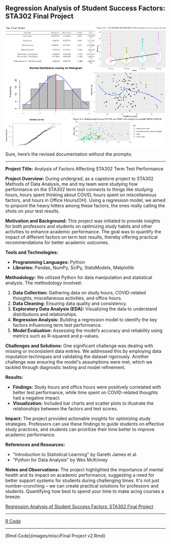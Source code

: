 ## Regression Analysis of Student Success Factors: STA302 Final Project

<img src="images/misc pics/school project.png?raw=true"/>

Sure, here’s the revised documentation without the prompts:

---

**Project Title:** Analysis of Factors Affecting STA302 Term Test Performance

**Project Overview:**
During undergrad, as a capstone project to STA302 Methods of Data Analysis, me and my team were studying how performance on the STA302 term test connects to things like studying hours, hours spent thinking about COVID, hours spent on miscellaneous factors, and hours in Office Hours(OH). Using a regression model, we aimed to pinpoint the heavy hitters among these factors, the ones really calling the shots on your test results.


**Motivation and Background:**
This project was initiated to provide insights for both professors and students on optimizing study habits and other activities to enhance academic performance. The goal was to quantify the impact of different factors on term test results, thereby offering practical recommendations for better academic outcomes.

**Tools and Technologies:**
- **Programming Languages:** Python
- **Libraries:** Pandas, NumPy, SciPy, StatsModels, Matplotlib

**Methodology:**
We utilized Python for data manipulation and statistical analysis. The methodology involved:
1. **Data Collection:** Gathering data on study hours, COVID-related thoughts, miscellaneous activities, and office hours.
2. **Data Cleaning:** Ensuring data quality and consistency.
3. **Exploratory Data Analysis (EDA):** Visualizing the data to understand distributions and relationships.
4. **Regression Analysis:** Building a regression model to identify the key factors influencing term test performance.
5. **Model Evaluation:** Assessing the model’s accuracy and reliability using metrics such as R-squared and p-values.

**Challenges and Solutions:**
One significant challenge was dealing with missing or inconsistent data entries. We addressed this by employing data imputation techniques and validating the dataset rigorously. Another challenge was ensuring the model's assumptions were met, which we tackled through diagnostic testing and model refinement.

**Results:**
- **Findings:** Study hours and office hours were positively correlated with better test performance, while time spent on COVID-related thoughts had a negative impact.
- **Visualization:** Included bar charts and scatter plots to illustrate the relationships between the factors and test scores.

**Impact:**
The project provided actionable insights for optimizing study strategies. Professors can use these findings to guide students on effective study practices, and students can prioritize their time better to improve academic performance.

**References and Resources:**
- "Introduction to Statistical Learning" by Gareth James et al.
- "Python for Data Analysis" by Wes McKinney

**Notes and Observations:**
The project highlighted the importance of mental health and its impact on academic performance, suggesting a need for better support systems for students during challenging times. It's not just number-crunching – we can create practical solutions for professors and students. Quantifying how best to spend your time to make acing courses a breeze.

[Regression Analysis of Student Success Factors: STA302 Final Project](pdf/STA302-Final-Project.pdf)

---
[R Code](images/misc/Final-Project-v2.R)

---
[Rmd Code](images/misc/Final Project v2.Rmd)
